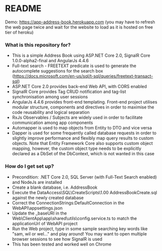 # README #

Demo: https://app-address-book.herokuapp.com (you may have to refresh the web page twice and wait for the website to load as it is hosted on free tier of heroku)

### What is this repository for? ###

* This is a simple Address Book using ASP.NET Core 2.0, SignalR Core 1.0.0-alpha2-final and AngularJs 4.4.6
* Full-text search - FREETEXT predicate is used to generate the autocomplete suggestions for the search box (https://docs.microsoft.com/en-us/sql/t-sql/queries/freetext-transact-sql)
* ASP.NET Core 2.0 provides back-end Web API, with CORS enabled
* SignalR Core provides Tag CRUD notification and tag-list synchronisation among user sessions
* AngularJs 4.4.6 provides front-end templating. Front-end project utilises modular structure, components and directives in order to maximise the code reusability and logical separation
* RxJs Observables / Subjects are widely used in order to facilitate communication among app components
* Automapper is used to map objects from Entity to DTO and vice versa
* Dapper is used for some frequently called database requests in order to slightly improve performance and flexibly map query results to custom objects. Note that Entity Framework Core also supports custom object mapping, however, the custom object type needs to be explicitly declared as a DbSet of the DbContext, which is not wanted in this case

### How do I get set up? ###

* Precondition: .NET Core 2.0, SQL Server (with Full-Text Search enabled) and NodeJs are installed
* Create a blank database, i.e. AddressBook
* Execute the DataAccess\SQL\CreateScripts\1.00 AddressBookCreate.sql against the newly created database
* Correct the ConnectionStrings:DefaultConnection in the WebAPI\appsettings.json
* Update the _baseURI in the Web\ClientApp\app\shared\utils\config.service.ts to match the applicationUrl of WebAPI project
* Run the Web project, type in some sample searching key words like "sam, wil or wel..." and play around! You may want to open multiple browser sessions to see how SignalR is used
* This has been tested and worked well on Chrome
